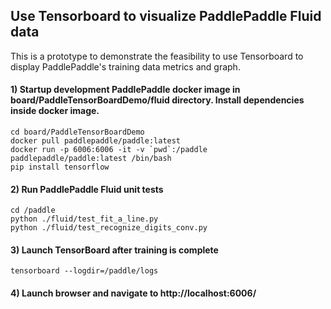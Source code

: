 ## Use Tensorboard to visualize PaddlePaddle Fluid data

This is a prototype to demonstrate the feasibility to use Tensorboard to display PaddlePaddle's training data metrics and graph.


#### 1)  Startup development PaddlePaddle docker image in board/PaddleTensorBoardDemo/fluid directory.  Install dependencies inside docker image.

```
cd board/PaddleTensorBoardDemo
docker pull paddlepaddle/paddle:latest
docker run -p 6006:6006 -it -v `pwd`:/paddle paddlepaddle/paddle:latest /bin/bash
pip install tensorflow
```

#### 2) Run PaddlePaddle Fluid unit tests

```
cd /paddle
python ./fluid/test_fit_a_line.py
python ./fluid/test_recognize_digits_conv.py
```

#### 3) Launch TensorBoard after training is complete

```
tensorboard --logdir=/paddle/logs
```

#### 4) Launch browser and navigate to http://localhost:6006/
